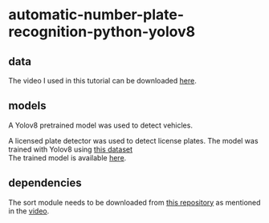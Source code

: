 # automatic-number-plate-recognition-python-yolov8

## data

The video I used in this tutorial can be downloaded [here](https://drive.google.com/file/d/1YmHTElM6rh5uBpvaoUYpYTHK2odJkoM6/view?usp=drive_link).

## models

A Yolov8 pretrained model was used to detect vehicles.

A licensed plate detector was used to detect license plates. The model was trained with Yolov8 using [this dataset](https://universe.roboflow.com/roboflow-universe-projects/license-plate-recognition-rxg4e/dataset/4) <br>
The trained model is available [here](https://drive.google.com/file/d/1UtZCClx2A3KK9s4QuC4vQQdWlCSTSHW7/view?usp=sharing).

## dependencies

The sort module needs to be downloaded from [this repository](https://github.com/abewley/sort) as mentioned in the [video](https://youtu.be/fyJB1t0o0ms?t=1120).
